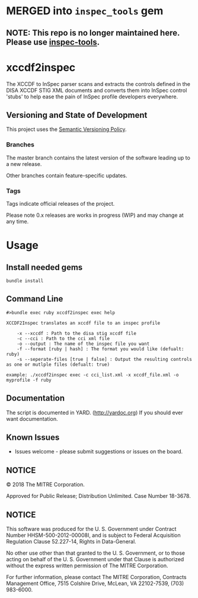 # MERGED into `inspec_tools` gem
## NOTE: This repo is **no longer maintained** here. Please use [inspec-tools](https://github.com/mitre/inspec-tools).

# xccdf2inspec
The XCCDF to InSpec parser scans and extracts the controls defined in the DISA XCCDF 
STIG XML documents and converts them into InSpec control 'stubs' to help ease the 
pain of InSpec profile developers everywhere.

## Versioning and State of Development
This project uses the [Semantic Versioning Policy](https://semver.org/). 

### Branches
The master branch contains the latest version of the software leading up to a new release. 

Other branches contain feature-specific updates. 

### Tags
Tags indicate official releases of the project.

Please note 0.x releases are works in progress (WIP) and may change at any time.   

# Usage

## Install needed gems

`bundle install`

## Command Line
```
#>bundle exec ruby xccdf2inspec exec help

XCCDF2Inspec translates an xccdf file to an inspec profile

	-x --xccdf : Path to the disa stig xccdf file
	-c --cci : Path to the cci xml file
	-o --output : The name of the inspec file you want
	-f --format [ruby | hash] : The format you would like (defualt: ruby)
	-s --seperate-files [true | false] : Output the resulting controls as one or mutlple files (defualt: true)

example: ./xccdf2inspec exec -c cci_list.xml -x xccdf_file.xml -o myprofile -f ruby
```
## Documentation
The script is documented in YARD. (http://yardoc.org) If you should ever want documentation.

## Known Issues
- Issues welcome - please submit suggestions or issues on the board.

## NOTICE

© 2018 The MITRE Corporation.  

Approved for Public Release; Distribution Unlimited. Case Number 18-3678.  

## NOTICE  

This software was produced for the U. S. Government under Contract Number HHSM-500-2012-00008I, and is subject to Federal Acquisition Regulation Clause 52.227-14, Rights in Data-General.  

No other use other than that granted to the U. S. Government, or to those acting on behalf of the U. S. Government under that Clause is authorized without the express written permission of The MITRE Corporation. 

For further information, please contact The MITRE Corporation, Contracts Management Office, 7515 Colshire Drive, McLean, VA  22102-7539, (703) 983-6000.  
